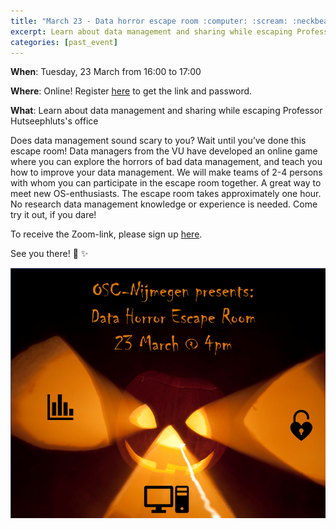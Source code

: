 ```yaml
---
title: "March 23 - Data horror escape room :computer: :scream: :neckbeard: :eyes:"
excerpt: Learn about data management and sharing while escaping Professor Hutseephluts's office!
categories: [past_event]
---
```


**When**: Tuesday, 23 March from 16:00 to 17:00

**Where**: Online! Register [here](https://forms.gle/DdpYaNHd8qdpj9cH9) to get the link and password.

**What**: Learn about data management and sharing while escaping Professor Hutseephluts's office

Does data management sound scary to you? Wait until you’ve done this escape room! Data managers from the VU have developed an online game where you can explore the horrors of bad data management, and teach you how to improve your data management. We will make teams of 2-4 persons with whom you can participate in the escape room together. A great way to meet new OS-enthusiasts. 
The escape room takes approximately one hour. No research data management knowledge or experience is needed. Come try it out, if you dare!

To receive the Zoom-link, please sign up [here](https://forms.gle/DdpYaNHd8qdpj9cH9).

See you there! :wave: :sparkles:

![flyer](../assets//images//data_horror_escape_room.png)
